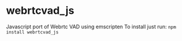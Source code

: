# webrtcvad_js
Javascript port of Webrtc VAD using emscripten 
To install just run: `npm install webrtcvad_js`
